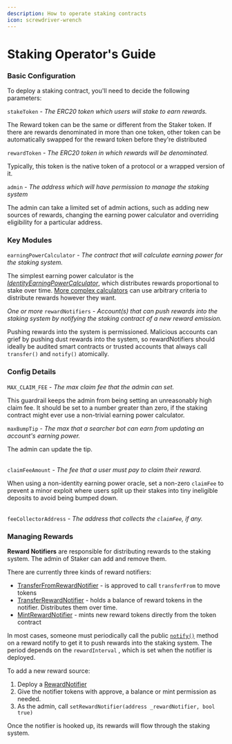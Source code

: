 ```yaml
---
description: How to operate staking contracts
icon: screwdriver-wrench
---
```


# Staking Operator's Guide

### Basic Configuration

To deploy a staking contract, you'll need to decide the following parameters:

`stakeToken` -  _The ERC20 token which users will stake to earn rewards._

The Reward token can be the same or different from the Staker token. If there are rewards denominated in more than one token, other token can be automatically swapped for the reward token before they're distributed



`rewardToken` - _The ERC20 token in which rewards will be denominated._

Typically, this token is the native token of a protocol or a wrapped version of it.



`admin` - _The address which will have permission to manage the staking system_

The admin can take a limited set of admin actions, such as adding new sources of rewards, changing the earning power calculator and overriding eligibility for a particular address.

### Key Modules

`earningPowerCalculator` -  _The contract that will calculate earning power for the staking system._

The simplest earning power calculator is the [_IdentityEarningPowerCalculator_](https://github.com/withtally/staker/blob/main/src/calculators/IdentityEarningPowerCalculator.sol), which distributes rewards proportional to stake over time. [More complex calculators](https://github.com/withtally/staker/tree/main/src/calculators) can use arbitrary criteria to distribute rewards however they want.

_One or more_ `rewardNotifiers`  - _Account(s) that can push rewards into the staking system by notifying the staking contract of a new reward emission._

Pushing rewards into the system is permissioned. Malicious accounts can grief by pushing dust rewards into the system, so rewardNotifiers should ideally be audited smart contracts or trusted accounts that always call `transfer()` and `notify()` atomically.

### Config Details

`MAX_CLAIM_FEE` - _The max claim fee that the admin can set._&#x20;

This guardrail keeps the admin from being setting an unreasonably high claim fee. It should be set to a number greater than zero, if the staking contract might ever use a non-trivial earning power calculator.

`maxBumpTip`  - _The max that a searcher bot can earn from updating an account's earning power._

The admin can update the tip.

\
`claimFeeAmount` - _The fee that a user must pay to claim their reward._

When using a non-identity earning power oracle, set a non-zero `claimFee` to prevent a minor exploit where users split up their stakes into tiny ineligible deposits to avoid being bumped down.

\
`feeCollectorAddress` - _The address that collects the `claimFee`, if any._

### Managing Rewards

**Reward Notifiers** are responsible for distributing rewards to the staking system. The admin of Staker can add and remove them.

There are currently three kinds of reward notifiers:

* [TransferFromRewardNotifier](https://github.com/withtally/staker/blob/main/src/notifiers/TransferFromRewardNotifier.sol) - is approved to call `transferFrom` to move tokens&#x20;
* [TransferRewardNotifier](https://github.com/withtally/staker/blob/main/src/notifiers/TransferRewardNotifier.sol) - holds a balance of reward tokens in the notifier. Distributes them over time.
* [MintRewardNotifier](https://github.com/withtally/staker/blob/main/src/notifiers/MintRewardNotifier.sol) - mints new reward tokens directly from the token contract

In most cases, someone must periodically call the public [`notify()`](https://github.com/withtally/staker/blob/96588fce40554fe7003abada430dcbf3d1f870ba/src/notifiers/RewardTokenNotifierBase.sol#L97)  method on a reward notify to get it to push rewards into the staking system. The period depends on the `rewardInterval` , which is set when the notifier is deployed.

To add a new reward source:

1. Deploy a [RewardNotifier](https://github.com/withtally/staker/tree/main/src/notifiers)
2. Give the notifier tokens with approve, a balance or mint permission as needed.
3. As the admin, call `setRewardNotifier(address _rewardNotifier, bool true)`

Once the notifier is hooked up, its rewards will flow through the staking system.
